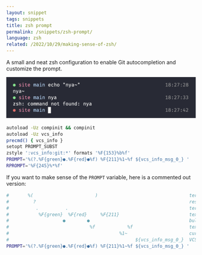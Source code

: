```yaml
---
layout: snippet
tags: snippets
title: zsh prompt
permalink: /snippets/zsh-prompt/
language: zsh
related: /2022/10/29/making-sense-of-zsh/
---
```


A small and neat zsh configuration to enable Git autocompletion and customize the prompt.

![Screenshot of a zsh prompt featuring: a green or red bullet based on the status of the previous command; the name of the current folder in pink; the name of the current branch in blue; the command in white; and the current time in gray on the right side.](/assets/images/making-sense-of-zsh/zsh-prompt.png)

```bash
autoload -Uz compinit && compinit
autoload -Uz vcs_info
precmd() { vcs_info }
setopt PROMPT_SUBST
zstyle ':vcs_info:git:*' formats '%F{153}%b%f'
PROMPT='%(?.%F{green}●.%F{red}●%f) %F{211}%1~%f ${vcs_info_msg_0_} '
RPROMPT='%F{245}%*%f'
```

If you want to make sense of the `PROMPT` variable, here is a commented out version:

```bash
#       %(                       )                                  ternary expression
#         ?                                                         result of the previous command
#          .          .                                             ternary separators
#           %F{green}  %F{red}     %F{211}                          text color codes
#                    ●        ●                                     bullet character
#                              %f            %f                     text color reset
#                                         %1~                       current directory
#                                               ${vcs_info_msg_0_}  VCS branch name
PROMPT='%(?.%F{green}●.%F{red}●%f) %F{211}%1~%f ${vcs_info_msg_0_} '
```
